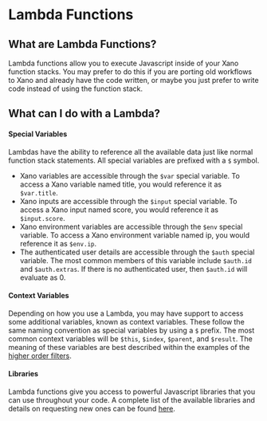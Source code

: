 # Lambda Functions

## What are Lambda Functions?

Lambda functions allow you to execute Javascript inside of your Xano function stacks. You may prefer to do this if you are porting old workflows to Xano and already have the code written, or maybe you just prefer to write code instead of using the function stack.

## What can I do with a Lambda?

#### Special Variables <a href="#special-variables" id="special-variables"></a>

Lambdas have the ability to reference all the available data just like normal function stack statements. All special variables are prefixed with a `$` symbol.

* Xano variables are accessible through the `$var` special variable. To access a Xano variable named title, you would reference it as `$var.title`.
* Xano inputs are accessible through the `$input` special variable. To access a Xano input named score, you would reference it as `$input.score`.
* Xano environment variables are accessible through the `$env` special variable. To access a Xano environment variable named ip, you would reference it as `$env.ip`.
* The authenticated user details are accessible through the `$auth` special variable. The most common members of this variable include `$auth.id` and `$auth.extras`. If there is no authenticated user, then `$auth.id` will evaluate as 0.

#### Context Variables <a href="#context-variables" id="context-variables"></a>

Depending on how you use a Lambda, you may have support to access some additional variables, known as context variables. These follow the same naming convention as special variables by using a `$` prefix. The most common context variables will be `$this`, `$index`, `$parent`, and `$result`. The meaning of these variables are best described within the examples of the [higher order filters](https://docs.xano.com/the-function-stack/filters/transform#lambda-filters).

#### Libraries

Lambda functions give you access to powerful Javascript libraries that you can use throughout your code. A complete list of the available libraries and details on requesting new ones can be found [here](libraries.md).






